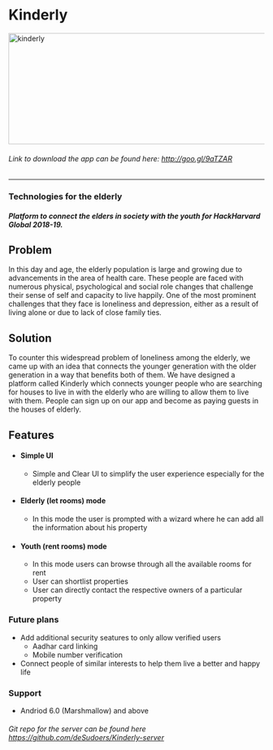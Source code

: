 # Kinderly
<a href="http://goo.gl/9aTZAR"><img src="https://i.ibb.co/pRrG98X/rect-kinderly.png" alt="kinderly" border="0" height="219" width="600"/></a>
###### Link to download the app can be found here: http://goo.gl/9aTZAR

<hr>

### Technologies for the elderly
##### Platform to connect the elders in society with the youth for HackHarvard Global 2018-19.


## Problem

In this day and age, the elderly population is large and growing due to advancements in the area of health care. These
people are faced with numerous physical, psychological and social role changes that challenge their sense of self and
capacity to live happily. One of the most prominent challenges that they face is loneliness and depression, either as a
result of living alone or due to lack of close family ties.

## Solution
To counter this widespread problem of loneliness among the elderly, we came up with an idea that connects the
younger generation with the older generation in a way that benefits both of them.
We have designed a platform called Kinderly which connects younger people who are searching for houses to live in
with the elderly who are willing to allow them to live with them. People can sign up on our app and become as paying
guests in the houses of elderly.

## Features
  - #### Simple UI
    - Simple and Clear UI to simplify the user experience especially for the elderly people
  - #### Elderly (let rooms) mode
    - In this mode the user is prompted with a wizard where he can add all the  information about his property

  - #### Youth (rent rooms) mode
    - In this mode users can browse through all the available rooms for rent
    - User can shortlist properties
    - User can directly contact the respective owners of a particular property

### Future plans
- Add additional security seatures to only allow verified users
  - Aadhar card linking
  - Mobile number verification
- Connect people of similar interests to help them live a better and happy life

### Support
- Andriod 6.0 (Marshmallow) and above


###### Git repo for the server can be found here https://github.com/deSudoers/Kinderly-server

